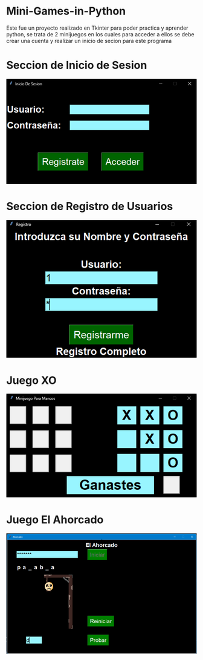 # Mini-Games-in-Python
Este fue un proyecto realizado en Tkinter para poder practica y aprender python, se trata de 2 minijuegos en los cuales para acceder a ellos se debe crear una cuenta y realizar un inicio de secion para este programa

# Seccion de Inicio de Sesion
![alt text](https://github.com/Yugen02/Mini-Games-in-Python/blob/master/Imagenes%20de%20Presentacion/Inicio%20de%20Sesion.png)

# Seccion de Registro de Usuarios
![alt text](https://github.com/Yugen02/Mini-Games-in-Python/blob/master/Imagenes%20de%20Presentacion/Registro.png)

# Juego XO
![alt text](https://github.com/Yugen02/Mini-Games-in-Python/blob/master/Imagenes%20de%20Presentacion/XO.png)

# Juego El Ahorcado
![alt text](https://github.com/Yugen02/Mini-Games-in-Python/blob/master/Imagenes%20de%20Presentacion/ahorcado.png)
